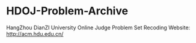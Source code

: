 # HDOJ-Problem-Archive
HangZhou DianZI University Online Judge Problem Set Recoding
Website: http://acm.hdu.edu.cn/
